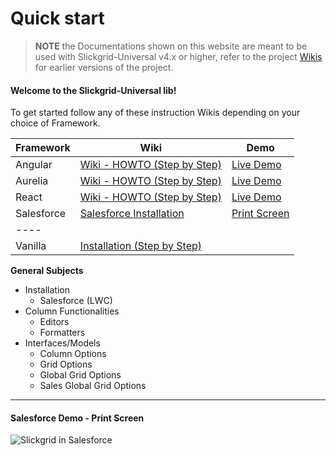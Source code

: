 # Quick start

> **NOTE** the Documentations shown on this website are meant to be used with Slickgrid-Universal v4.x or higher, refer to the project [Wikis](https://github.com/ghiscoding/slickgrid-universal/wiki) for earlier versions of the project.

#### Welcome to the Slickgrid-Universal lib!

To get started follow any of these instruction Wikis depending on your choice of Framework.

| Framework  | Wiki                                                                                                     | Demo                                                                                                  |
| ---------- | -------------------------------------------------------------------------------------------------------- | ----------------------------------------------------------------------------------------------------- |
| Angular    | [Wiki - HOWTO (Step by Step)](https://ghiscoding.gitbook.io/angular-slickgrid/getting-started/quick-start) | [Live Demo](https://ghiscoding.github.io/Angular-Slickgrid/)                                          |
| Aurelia    | [Wiki - HOWTO (Step by Step)](https://ghiscoding.gitbook.io/aurelia-slickgrid/getting-started/quick-start)  | [Live Demo](https://ghiscoding.github.io/aurelia-slickgrid/)                                          |
| React      | [Wiki - HOWTO (Step by Step)](https://ghiscoding.gitbook.io/slickgrid-react/getting-started/quick-start)    | [Live Demo](https://ghiscoding.github.io/slickgrid-react/)                                            |
| Salesforce | [Salesforce Installation](./installation-salesforce.md)  | [Print Screen](https://github.com/ghiscoding/slickgrid-universal/wiki#salesforce-demo---print-screen) |
| ----       |                                                                                                          |                                                                                                       |
| Vanilla | [Installation (Step by Step)](./installation-vanilla.md)  | | | ----       |                                                                                                          |                                                                                                       |

**General Subjects**

* Installation
  * Salesforce (LWC)
* Column Functionalities
  * Editors
  * Formatters
* Interfaces/Models
  * Column Options
  * Grid Options
  * Global Grid Options
  * Sales Global Grid Options

***

#### Salesforce Demo - Print Screen

![Slickgrid in Salesforce](https://i.imgur.com/YzkSbcD.png)
